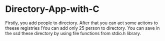 # Directory-App-with-C
Firstly, you add people to directory. After that you can act some acitons to theese registries
!You can add only 25 person to directory.
You can save in the ssd these directory by using file functions from stdio.h library.
